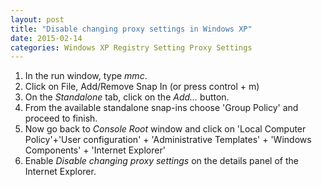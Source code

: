 ```yaml
---
layout: post
title: "Disable changing proxy settings in Windows XP"
date: 2015-02-14
categories: Windows XP Registry Setting Proxy Settings
---
```

1. In the run window, type *mmc*.
2. Click on File, Add/Remove Snap In (or press control + m)
3. On the *Standalone* tab, click on the *Add...* button. 
4. From the available standalone snap-ins choose 'Group Policy' and proceed to finish.
5. Now go back to *Console Root* window and click on 'Local Computer Policy'+'User configuration' + 'Administrative Templates' + 'Windows Components' + 'Internet Explorer'
6. Enable *Disable changing proxy settings* on the details panel of the Internet Explorer. 
